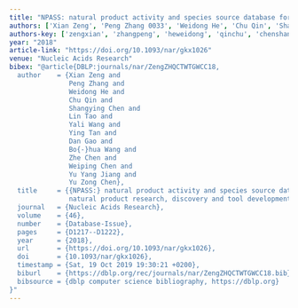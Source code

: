 ```yaml
---
title: "NPASS: natural product activity and species source database for natural product research, discovery and tool development"
authors: ['Xian Zeng', 'Peng Zhang 0033', 'Weidong He', 'Chu Qin', 'Shangying Chen', 'Lin Tao', 'Yali Wang', 'Ying Tan', 'Dan Gao', 'Bo-hua Wang', 'Zhe Chen', 'Weiping Chen', 'Yu Yang Jiang', 'Yu Zong Chen']
authors-key: ['zengxian', 'zhangpeng', 'heweidong', 'qinchu', 'chenshangying', 'taolin', 'wangyali', 'tanying', 'gaodan', 'wangbohua', 'chenzhe', 'chenweiping', 'yangyu', 'zongyu']
year: "2018"
article-link: "https://doi.org/10.1093/nar/gkx1026"
venue: "Nucleic Acids Research"
bibex: "@article{DBLP:journals/nar/ZengZHQCTWTGWCC18,
  author    = {Xian Zeng and
               Peng Zhang and
               Weidong He and
               Chu Qin and
               Shangying Chen and
               Lin Tao and
               Yali Wang and
               Ying Tan and
               Dan Gao and
               Bo{-}hua Wang and
               Zhe Chen and
               Weiping Chen and
               Yu Yang Jiang and
               Yu Zong Chen},
  title     = {{NPASS:} natural product activity and species source database for
               natural product research, discovery and tool development},
  journal   = {Nucleic Acids Research},
  volume    = {46},
  number    = {Database-Issue},
  pages     = {D1217--D1222},
  year      = {2018},
  url       = {https://doi.org/10.1093/nar/gkx1026},
  doi       = {10.1093/nar/gkx1026},
  timestamp = {Sat, 19 Oct 2019 19:30:21 +0200},
  biburl    = {https://dblp.org/rec/journals/nar/ZengZHQCTWTGWCC18.bib},
  bibsource = {dblp computer science bibliography, https://dblp.org}
}"
---
```


